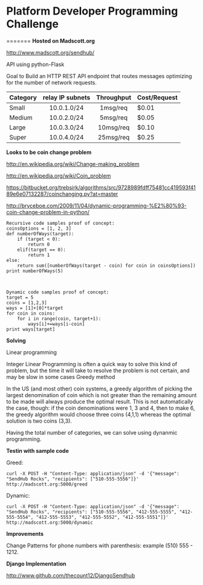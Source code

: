 # Platform Developer Programming Challenge
=======
<b>Hosted on Madscott.org</b> 

http://www.madscott.org/sendhub/

API using python-Flask

Goal to Build an HTTP REST API endpoint that routes messages optimizing for the number of 
network requests. 

|Category	| relay IP subnets	| Throughput	| Cost/Request| 
|:----------	|:----------:		|:------------:	|:---------|
|Small		|10.0.1.0/24		|1msg/req	|$0.01|
|Medium		|10.0.2.0/24		|5msg/req	|$0.05|
|Large		|10.0.3.0/24		|10msg/req	|$0.10|
|Super		|10.0.4.0/24		|25msg/req	|$0.25|

<b>Looks to be coin change problem</b>

http://en.wikipedia.org/wiki/Change-making_problem

http://en.wikipedia.org/wiki/Coin_problem

https://bitbucket.org/trebsirk/algorithms/src/9728989fdff75481cc419593f4189e6e07132287/coinchanging.py?at=master

http://bryceboe.com/2009/11/04/dynamic-programming-%E2%80%93-coin-change-problem-in-python/

	Recursive code samples proof of concept:
	coinsOptions = [1, 2, 3]
	def numberOfWays(target):
		if (target < 0):
			return 0
		elif(target == 0):
			return 1
	else:
		return sum([numberOfWays(target - coin) for coin in coinsOptions])
	print numberOfWays(5)



	Dynamic code samples proof of concept:
	target = 5
	coins = [1,2,3]
	ways = [1]+[0]*target
	for coin in coins:
		for i in range(coin, target+1):
			ways[i]+=ways[i-coin]
	print ways[target]

<b>Solving</b>

Linear programming

Integer Linear Programming is often a quick way to solve this kind of problem, but the time it will take to resolve the problem is not certain, and may be slow in some cases
Greedy method

In the US (and most other) coin systems, a greedy algorithm of picking the largest denomination of coin which is not greater than the remaining amount to be made will always produce the optimal result. This is not automatically the case, though: if the coin denominations were 1, 3 and 4, then to make 6, the greedy algorithm would choose three coins (4,1,1) whereas the optimal solution is two coins (3,3).

Having the total number of categories, we can solve using dynanmic programming. 

<b>Testin with sample code</b>

Greed:

	curl -X POST -H "Content-Type: application/json" -d '{"message": "SendHub Rocks", "recipients": ["510-555-5556"]}' http://madscott.org:5000/greed

Dynamic: 

	curl -X POST -H "Content-Type: application/json" -d '{"message": "SendHub Rocks", "recipients": ["510-555-5556", "412-555-5555", "412-555-5554", "412-555-5553", "412-555-5552", "412-555-5551"]}' http://madscott.org:5000/dynamic

<b>Improvements</b>

Change Patterns for phone numbers with parenthesis: example (510) 555 - 1212.

<b>Django Implementation</b>

http://www.github.com/thecount12/DjangoSendhub
